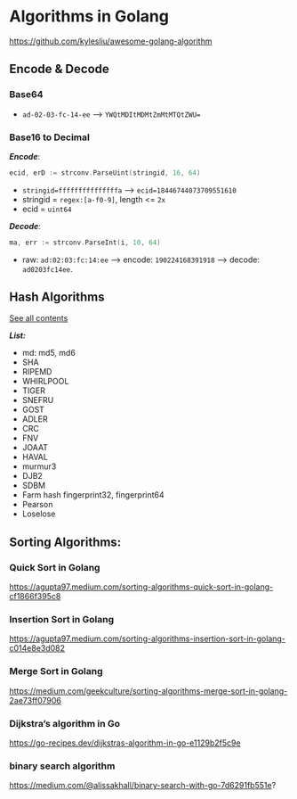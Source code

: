 # Algorithms in Golang

https://github.com/kylesliu/awesome-golang-algorithm

## Encode & Decode
### Base64

- `ad-02-03-fc-14-ee` --> `YWQtMDItMDMtZmMtMTQtZWU=`


### Base16 to Decimal

***Encode***:

```go
ecid, erD := strconv.ParseUint(stringid, 16, 64)
```

- `stringid=fffffffffffffffa` --> `ecid=18446744073709551610`
- stringid = `regex:[a-f0-9]`, length <= `2x`
- ecid = `uint64`

***Decode***:

```go
ma, err := strconv.ParseInt(i, 10, 64)
```
- raw: `ad:02:03:fc:14:ee` --> encode: `190224168391918` --> decode: `ad0203fc14ee`.



## Hash Algorithms

[See all contents](https://github.com/mtchuyen/Golang-Tips/blob/master/Golang-Algorithms/hash.md)

***List:***
- md: md5, md6
- SHA
- RIPEMD
- WHIRLPOOL
- TIGER
- SNEFRU
- GOST
- ADLER
- CRC
- FNV
- JOAAT
- HAVAL
- murmur3
- DJB2
- SDBM
- Farm hash fingerprint32, fingerprint64
- Pearson
- Loselose


## Sorting Algorithms: 

### Quick Sort in Golang

https://agupta97.medium.com/sorting-algorithms-quick-sort-in-golang-cf1866f395c8

### Insertion Sort in Golang

https://agupta97.medium.com/sorting-algorithms-insertion-sort-in-golang-c014e8e3d082

### Merge Sort in Golang

https://medium.com/geekculture/sorting-algorithms-merge-sort-in-golang-2ae73ff07906

### Dijkstra’s algorithm in Go

https://go-recipes.dev/dijkstras-algorithm-in-go-e1129b2f5c9e

### binary search algorithm

https://medium.com/@alissakhall/binary-search-with-go-7d6291fb551e?

